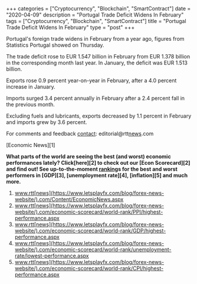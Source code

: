 +++
categories = ["Cryptocurrency", "Blockchain", "SmartContract"]
date = "2020-04-09"
description = "Portugal Trade Deficit Widens In February"
tags = ["Cryptocurrency", "Blockchain", "SmartContract"]
title = "Portugal Trade Deficit Widens In February"
type = "post"
+++

Portugal's foreign trade widens in February from a year ago, figures
from Statistics Portugal showed on Thursday.

The trade deficit rose to EUR 1.547 billion in February from EUR 1.378
billion in the corresponding month last year. In January, the deficit
was EUR 1.513 billion.

Exports rose 0.9 percent year-on-year in February, after a 4.0 percent
increase in January.

Imports surged 3.4 percent annually in February after a 2.4 percent fall
in the previous month.

Excluding fuels and lubricants, exports decreased by 1.1 percent in
February and imports grew by 3.6 percent.

For comments and feedback [contact](https://www.playgroundfx.com/contact/): editorial@rtt[news](https://www.letsplayfx.com/blog/forex-news-website/).com

[Economic News][1]

 **What parts of the world are seeing the best (and worst) economic
performances lately? Click[here][2] to check out our [Econ Scorecard][2]
and find out! See up-to-the-moment [ranking](https://www.playgroundfx.com/blog/crypto-exchange-ranking/)s for the best and worst
performers in [GDP][3], [unemployment rate][4], [inflation][5] and much
more.**

   1. www.rtt[news](https://www.letsplayfx.com/blog/forex-news-website/).com/Content/EconomicNews.aspx
   2. www.rtt[news](https://www.letsplayfx.com/blog/forex-news-website/).com/economic-scorecard/world-rank/PPI/highest-performance.aspx
   3. www.rtt[news](https://www.letsplayfx.com/blog/forex-news-website/).com/economic-scorecard/world-rank/GDP/highest-performance.aspx
   4. www.rtt[news](https://www.letsplayfx.com/blog/forex-news-website/).com/economic-scorecard/world-rank/unemployment-rate/lowest-performance.aspx
   5. www.rtt[news](https://www.letsplayfx.com/blog/forex-news-website/).com/economic-scorecard/world-rank/CPI/highest-performance.aspx